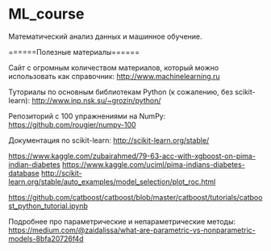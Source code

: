# ML_course
Математический анализ данных и машинное обучение.


======Полезные материалы======

Сайт с огромным количеством материалов, который можно использовать как справочник:
http://www.machinelearning.ru

Туториалы по основным библиотекам Python (к сожалению, без scikit-learn):
http://www.inp.nsk.su/~grozin/python/

Репозиторий с 100 упражнениями на NumPy:
https://github.com/rougier/numpy-100

Документация по scikit-learn:
http://scikit-learn.org/stable/

https://www.kaggle.com/zubairahmed/79-63-acc-with-xgboost-on-pima-indian-diabetes https://www.kaggle.com/uciml/pima-indians-diabetes-database http://scikit-learn.org/stable/auto_examples/model_selection/plot_roc.html

https://github.com/catboost/catboost/blob/master/catboost/tutorials/catboost_python_tutorial.ipynb

Подробнее про параметрические и непараметрические методы:
https://medium.com/@zaidalissa/what-are-parametric-vs-nonparametric-models-8bfa20726f4d
